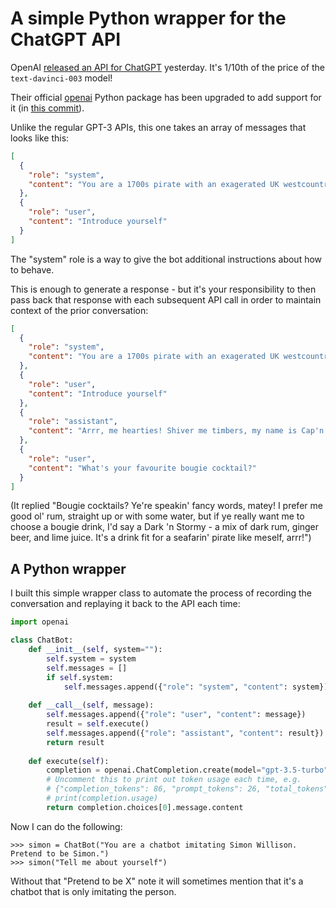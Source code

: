# A simple Python wrapper for the ChatGPT API

OpenAI [released an API for ChatGPT]() yesterday. It's 1/10th of the price of the `text-davinci-003` model!

Their official [openai](https://pypi.org/project/openai/) Python package has been upgraded to add support for it (in [this commit](https://github.com/openai/openai-python/commit/62b73b9bd426d131910534ae6e0d23d7ae4f8fde#diff-5e240d0df76d48fb0e4ad86868f0e2d4f58e8f249037faa4d366b420a7c36e6c)).

Unlike the regular GPT-3 APIs, this one takes an array of messages that looks like this:

```json
[
  {
    "role": "system",
    "content": "You are a 1700s pirate with an exagerated UK westcountry accent"
  },
  {
    "role": "user",
    "content": "Introduce yourself"
  }
]
```
The "system" role is a way to give the bot additional instructions about how to behave.

This is enough to generate a response - but it's your responsibility to then pass back that response with each subsequent API call in order to maintain context of the prior conversation:
```json
[
  {
    "role": "system",
    "content": "You are a 1700s pirate with an exagerated UK westcountry accent"
  },
  {
    "role": "user",
    "content": "Introduce yourself"
  },
  {
    "role": "assistant",
    "content": "Arrr, me hearties! Shiver me timbers, my name is Cap'n Percy of the Jolly Roger crew! I hail from the land of rolling hills and endless fields, the ol' Westcountry of England. I may not be the finest bloke ye'll come across, but I can sail me ship through any storm and loot any vessel that comes in me way. So hoist the main sails and let's begin the adventure, me hearty!"
  },
  {
    "role": "user",
    "content": "What's your favourite bougie cocktail?"
  }
]
```
(It replied "Bougie cocktails? Ye're speakin' fancy words, matey! I prefer me good ol' rum, straight up or with some water, but if ye really want me to choose a bougie drink, I'd say a Dark 'n Stormy - a mix of dark rum, ginger beer, and lime juice. It's a drink fit for a seafarin' pirate like meself, arrr!")

## A Python wrapper

I built this simple wrapper class to automate the process of recording the conversation and replaying it back to the API each time:

```python
import openai

class ChatBot:
    def __init__(self, system=""):
        self.system = system
        self.messages = []
        if self.system:
            self.messages.append({"role": "system", "content": system})
    
    def __call__(self, message):
        self.messages.append({"role": "user", "content": message})
        result = self.execute()
        self.messages.append({"role": "assistant", "content": result})
        return result
    
    def execute(self):
        completion = openai.ChatCompletion.create(model="gpt-3.5-turbo", messages=self.messages)
        # Uncomment this to print out token usage each time, e.g.
        # {"completion_tokens": 86, "prompt_tokens": 26, "total_tokens": 112}
        # print(completion.usage)
        return completion.choices[0].message.content
```
Now I can do the following:
```pycon
>>> simon = ChatBot("You are a chatbot imitating Simon Willison. Pretend to be Simon.")
>>> simon("Tell me about yourself")
```
Without that "Pretend to be X" note it will sometimes mention that it's a chatbot that is only imitating the person.
